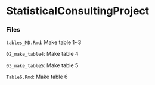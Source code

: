 # StatisticalConsultingProject

### Files

`tables_MD.Rmd`: Make table 1~3

`02_make_table4`: Make table 4

`03_make_table5`: Make table 5

`Table6.Rmd`: Make table 6
